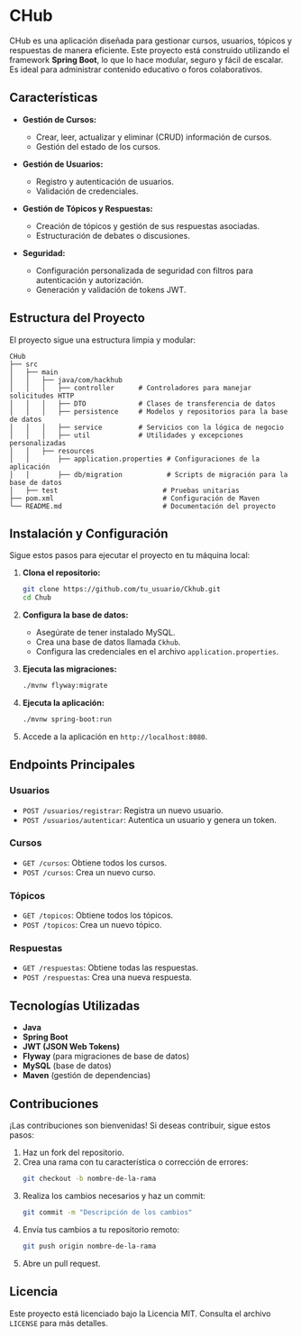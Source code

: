 # CHub

CHub es una aplicación diseñada para gestionar cursos, usuarios, tópicos y respuestas de manera eficiente. Este proyecto está construido utilizando el framework **Spring Boot**, lo que lo hace modular, seguro y fácil de escalar. Es ideal para administrar contenido educativo o foros colaborativos.

## Características

- **Gestión de Cursos:**
  - Crear, leer, actualizar y eliminar (CRUD) información de cursos.
  - Gestión del estado de los cursos.

- **Gestión de Usuarios:**
  - Registro y autenticación de usuarios.
  - Validación de credenciales.

- **Gestión de Tópicos y Respuestas:**
  - Creación de tópicos y gestión de sus respuestas asociadas.
  - Estructuración de debates o discusiones.

- **Seguridad:**
  - Configuración personalizada de seguridad con filtros para autenticación y autorización.
  - Generación y validación de tokens JWT.

## Estructura del Proyecto

El proyecto sigue una estructura limpia y modular:

```
CHub
├── src
│   ├── main
│   │   ├── java/com/hackhub
│   │   │   ├── controller      # Controladores para manejar solicitudes HTTP
│   │   │   ├── DTO             # Clases de transferencia de datos
│   │   │   ├── persistence     # Modelos y repositorios para la base de datos
│   │   │   ├── service         # Servicios con la lógica de negocio
│   │   │   ├── util            # Utilidades y excepciones personalizadas
│   │   ├── resources
│   │       ├── application.properties # Configuraciones de la aplicación
│   │       ├── db/migration           # Scripts de migración para la base de datos
│   ├── test                          # Pruebas unitarias
├── pom.xml                           # Configuración de Maven
└── README.md                         # Documentación del proyecto
```

## Instalación y Configuración

Sigue estos pasos para ejecutar el proyecto en tu máquina local:

1. **Clona el repositorio:**

   ```bash
   git clone https://github.com/tu_usuario/Ckhub.git
   cd Chub
   ```

2. **Configura la base de datos:**
   - Asegúrate de tener instalado MySQL.
   - Crea una base de datos llamada `Ckhub`.
   - Configura las credenciales en el archivo `application.properties`.

3. **Ejecuta las migraciones:**

   ```bash
   ./mvnw flyway:migrate
   ```

4. **Ejecuta la aplicación:**

   ```bash
   ./mvnw spring-boot:run
   ```

5. Accede a la aplicación en `http://localhost:8080`.

## Endpoints Principales

### Usuarios
- `POST /usuarios/registrar`: Registra un nuevo usuario.
- `POST /usuarios/autenticar`: Autentica un usuario y genera un token.

### Cursos
- `GET /cursos`: Obtiene todos los cursos.
- `POST /cursos`: Crea un nuevo curso.

### Tópicos
- `GET /topicos`: Obtiene todos los tópicos.
- `POST /topicos`: Crea un nuevo tópico.

### Respuestas
- `GET /respuestas`: Obtiene todas las respuestas.
- `POST /respuestas`: Crea una nueva respuesta.

## Tecnologías Utilizadas

- **Java**
- **Spring Boot**
- **JWT (JSON Web Tokens)**
- **Flyway** (para migraciones de base de datos)
- **MySQL** (base de datos)
- **Maven** (gestión de dependencias)

## Contribuciones

¡Las contribuciones son bienvenidas! Si deseas contribuir, sigue estos pasos:

1. Haz un fork del repositorio.
2. Crea una rama con tu característica o corrección de errores:
   ```bash
   git checkout -b nombre-de-la-rama
   ```
3. Realiza los cambios necesarios y haz un commit:
   ```bash
   git commit -m "Descripción de los cambios"
   ```
4. Envía tus cambios a tu repositorio remoto:
   ```bash
   git push origin nombre-de-la-rama
   ```
5. Abre un pull request.

## Licencia

Este proyecto está licenciado bajo la Licencia MIT. Consulta el archivo `LICENSE` para más detalles.

